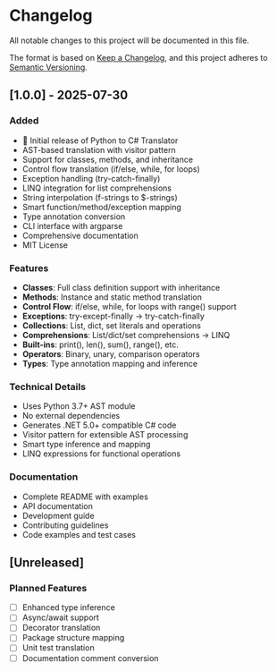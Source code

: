 # Changelog

All notable changes to this project will be documented in this file.

The format is based on [Keep a Changelog](https://keepachangelog.com/en/1.0.0/),
and this project adheres to [Semantic Versioning](https://semver.org/spec/v2.0.0.html).

## [1.0.0] - 2025-07-30

### Added
- 🎉 Initial release of Python to C# Translator
- AST-based translation with visitor pattern
- Support for classes, methods, and inheritance
- Control flow translation (if/else, while, for loops)
- Exception handling (try-catch-finally)
- LINQ integration for list comprehensions
- String interpolation (f-strings to $-strings)  
- Smart function/method/exception mapping
- Type annotation conversion
- CLI interface with argparse
- Comprehensive documentation
- MIT License

### Features
- **Classes**: Full class definition support with inheritance
- **Methods**: Instance and static method translation
- **Control Flow**: if/else, while, for loops with range() support
- **Exceptions**: try-except-finally → try-catch-finally
- **Collections**: List, dict, set literals and operations
- **Comprehensions**: List/dict/set comprehensions → LINQ
- **Built-ins**: print(), len(), sum(), range(), etc.
- **Operators**: Binary, unary, comparison operators
- **Types**: Type annotation mapping and inference

### Technical Details
- Uses Python 3.7+ AST module
- No external dependencies
- Generates .NET 5.0+ compatible C# code
- Visitor pattern for extensible AST processing
- Smart type inference and mapping
- LINQ expressions for functional operations

### Documentation
- Complete README with examples
- API documentation
- Development guide
- Contributing guidelines
- Code examples and test cases

## [Unreleased]

### Planned Features
- [ ] Enhanced type inference
- [ ] Async/await support
- [ ] Decorator translation
- [ ] Package structure mapping
- [ ] Unit test translation
- [ ] Documentation comment conversion
